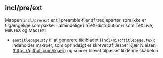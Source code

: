 ## incl/pre/ext

Mappen `incl/pre/ext` er til preamble-filer af tredjeparter, som ikke er tilgængelige som pakker i almindelige LaTeX-distributioner som TeXLive, MiKTeX og MacTeX:

- `aautitlepage.sty` til at generere titelbladet (`incl/misc/titlepage.tex`); indeholder makroer, som oprindeligt er skrevet af Jesper Kjær Nielsen (<https://github.com/jkjaer>) og som er blevet tilpasset til denne skabelon
